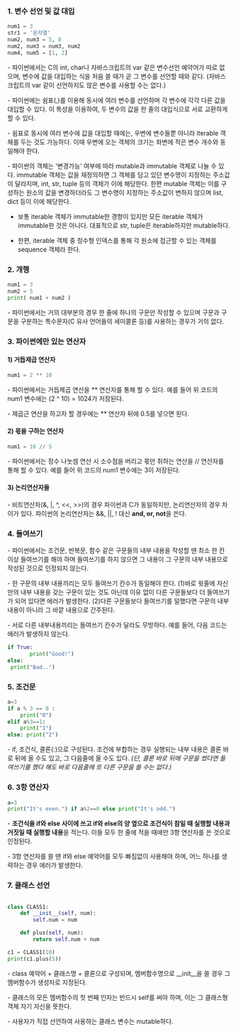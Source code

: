 ### 1. 변수 선언 및 값 대입

```python
num1 = 3
str1 = '문자열'
num2, num3 = 5, 8
num2, num3 = num3, num2
num4, num5 = [1, 2]
```

\- 파이썬에서는 C의 int, char나 자바스크립트의 var 같은 변수선언 예약어가 따로 없으며, 변수에 값을 대입하는 식을 처음 쓸 때가 곧 그 변수를 선언할 때와 같다. (자바스크립트의 var 같이 선언하지도 않은 변수를 사용할 수는 없다.)

\- 파이썬에는 쉼표(,)를 이용해 동시에 여러 변수를 선언하며 각 변수에 각각 다른 값을 대입할 수 있다. 이 특성을 이용하여, 두 변수의 값을 한 줄의 대입식으로 서로 교환하게 할 수 있다.

\- 쉼표로 동시에 여러 변수에 값을 대입할 때에는, 우변에 변수들뿐 아니라 iterable 객체를 두는 것도 가능하다. 이때 우변에 오는 객체의 크기는 좌변에 적은 변수 개수와 동일해야 한다.

\- 파이썬의 객체는 '변경가능' 여부에 따라 mutable과 immutable 객체로 나눌 수 있다. immutable 객체는 값을 재정의하면 그 객체를 담고 있던 변수명이 지정하는 주소값이 달라지며, int, str, tuple 등의 객체가 이에 해당한다. 한편 mutable 객체는 이를 구성하는 원소의 값을 변경하더라도 그 변수명이 지정하는 주소값이 변하지 않으며 list, dict 등이 이에 해당한다.

- 보통 iterable 객체가 immutable한 경향이 있지만 모든 iterable 객체가 immutable한 것은 아니다. 대표적으로 str, tuple은 iterable하지만 mutable하다. 

- 한편, iterable 객체 중 정수형 인덱스를 통해 각 원소에 접근할 수 있는 객체를 sequence 객체라 한다.


### 2. 개행

```python
num1 = 3
num2 = 5
print( num1 + num2 )
```

\- 파이썬에서는 거의 대부분의 경우 한 줄에 하나의 구문만 작성할 수 있으며 구문과 구문을 구분하는 특수문자(C 유사 언어들의 세미콜론 등)를 사용하는 경우가 거의 없다.


### 3. 파이썬에만 있는 연산자

#### 1) 거듭제곱 연산자

```python
num1 = 2 ** 10
```

\- 파이썬에서는 거듭제곱 연산을 ** 연산자를 통해 할 수 있다. 예를 들어 위 코드의 num1 변수에는 \(2 ^ 10\) = 1024가 저장된다.

\- 제곱근 연산을 하고자 할 경우에는 ** 연산자 뒤에 0.5를 넣으면 된다.

#### 2) 몫을 구하는 연산자

```python
num1 = 16 // 5
```

\- 파이썬에서는 정수 나눗셈 연산 시 소수점을 버리고 몫만 취하는 연산을 // 연산자를 통해 할 수 있다. 예를 들어 위 코드의 num1 변수에는 3이 저장된다.

#### 3) 논리연산자들

\- 비트연산자(&, \|, ^, \<<, >>)의 경우 파이썬과 C가 동일하지만, 논리연산자의 경우 차이가 있다. 파이썬의 논리연산자는 &&, \|\|, ! 대신 **and, or, not**을 쓴다.


### 4. 들여쓰기

\- 파이썬에서는 조건문, 반복문, 함수 같은 구문들의 내부 내용을 작성할 땐 최소 한 칸 이상 들여쓰기를 해야 하며 들여쓰기를 하지 않으면 그 내용이 그 구문의 내부 내용으로 작성된 것으로 인정되지 않는다.

\- 한 구문의 내부 내용끼리는 모두 들여쓰기 칸수가 동일해야 한다. (1)바로 윗줄에 자신만의 내부 내용을 갖는 구문이 있는 것도 아닌데 이유 없이 다른 구문들보다 더 들여쓰기가 되어 있다면 에러가 발생한다. (2)다른 구문들보다 들여쓰기를 덜했다면 구문의 내부 내용이 아니라 그 바깥 내용으로 간주된다.

\- 서로 다른 내부내용끼리는 들여쓰기 칸수가 달라도 무방하다. 예를 들어, 다음 코드는 에러가 발생하지 않는다.

```python
if True:
       print("Good!")
else:
 print("Bad..")
```

### 5. 조건문

```python
a=3
if a % 3 == 0 : 
    print("0")
elif a%3==1: 
    print("1")
else: print("2")
```

\- if, 조건식, 콜론(:)으로 구성된다. 조건에 부합하는 경우 실행되는 내부 내용은 콜론 바로 뒤에 올 수도 있고, 그 다음줄에 올 수도 있다. _(단, 콜론 바로 뒤에 구문을 썼다면 들여쓰기를 했다 해도 바로 다음줄에 또 다른 구문을 쓸 수는 없다.)_


### 6. 3항 연산자

```python
a=3
print("It's even.") if a%2==0 else print("It's odd.")
```

\- **조건식을 if와 else 사이에 쓰고 if와 else의 양 옆으로 조건식이 참일 때 실행할 내용과 거짓일 때 실행할 내용**을 적는다. 이들 모두 한 줄에 적을 때에만 3항 연산자를 쓴 것으로 인정된다.

\- 3항 연산자를 쓸 땐 if와 else 예약어를 모두 빠짐없이 사용해야 하며, 어느 하나를 생략하는 경우 에러가 발생한다.




### 7. 클래스 선언

```python

class CLASS1:
    def __init__(self, num):
        self.num = num

    def plus(self, num):
        return self.num + num

c1 = CLASS1(10)
print(c1.plus(5))

```

\- class 예악어 + 클래스명 + 콜론으로 구성되며, 멤버함수명으로 __init__을 쓸 경우 그 멤버함수가 생성자로 지정된다.

\- 클래스의 모든 멤버함수의 첫 번째 인자는 반드시 self를 써야 하며, 이는 그 클래스형 객체 자기 자신을 뜻한다.

\- 사용자가 직접 선언하여 사용하는 클래스 변수는 mutable하다.
